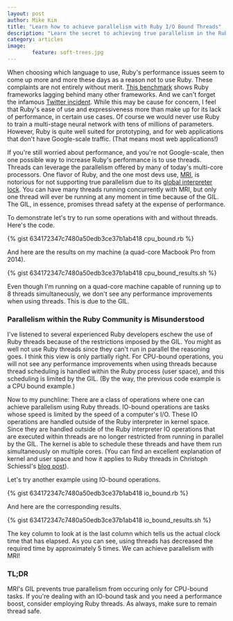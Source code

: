 ```yaml
---
layout: post
author: Mike Kim
title: "Learn how to achieve parallelism with Ruby I/O Bound Threads"
description: "Learn the secret to achieving true parallelism in the Ruby programming language with I/O bound threads and why the same can't be achieved for CPU bound threads."
category: articles
image: 
        feature: soft-trees.jpg
---
```


When choosing which language to use, Ruby's performance issues seem to come up more and more these days as a reason not to use Ruby. These complaints are not entirely without merit. [This benchmark](https://www.techempower.com/benchmarks/) shows Ruby frameworks lagging behind many other frameworks. And we can't forget the infamous [Twitter incident](https://carlosbecker.com/posts/twitter-drops-ruby-bullshit/). While this may be cause for concern, I feel that Ruby's ease of use and expressiveness more than make up for its lack of performance, in certain use cases. Of course we would never use Ruby to train a multi-stage neural network with tens of millions of parameters. However, Ruby is quite well suited for prototyping, and for web applications that don't have Google-scale traffic. (That means most web applications!)

If you're still worried about performance, and you're not Google-scale, then one possible way to increase Ruby's performance is to use threads. Threads can leverage the parallelism offered by many of today's multi-core processors. One flavor of Ruby, and the one most devs use, [MRI](https://en.wikipedia.org/wiki/Ruby_MRI), is notorious for not supporting true parallelism due to its [global interpreter lock](http://www.jstorimer.com/blogs/workingwithcode/8085491-nobody-understands-the-gil). You can have many threads running concurrently with MRI, but only one thread will ever be running at any moment in time because of the GIL. The GIL, in essence, promises thread safety at the expense of performance.

To demonstrate let's try to run some operations with and without threads. Here's the code.

{% gist 634172347c7480a50edb3ce37b1ab418 cpu_bound.rb %}

And here are the results on my machine (a quad-core Macbook Pro from 2014).

{% gist 634172347c7480a50edb3ce37b1ab418 cpu_bound_results.sh %}

Even though I'm running on a quad-core machine capable of running up to 8 threads simultaneously, we don't see any performance improvements when using threads. This is due to the GIL.

### Parallelism within the Ruby Community is Misunderstood

I've listened to several experienced Ruby developers eschew the use of Ruby threads because of the restrictions imposed by the GIL. You might as well not use Ruby threads since they can't run in parallel the reasoning goes. I think this view is only partially right. For CPU-bound operations, you will not see any performance improvements when using threads because thread scheduling is handled within the Ruby process (user space), and this scheduling is limited by the GIL. (By the way, the previous code example is a CPU bound example.)

Now to my punchline: There are a class of operations where one can achieve parallelism using Ruby threads. IO-bound operations are tasks whose speed is limited by the speed of a computer's I/O. These IO operations are handled outside of the Ruby interpreter in kernel space. Since they are handled outside of the Ruby interpreter IO operations that are executed within threads are no longer restricted from running in parallel by the GIL. The kernel is able to schedule these threads and have them run simultaneously on multiple cores. (You can find an excellent explanation of kernel and user space and how it applies to Ruby threads in Christoph Schiessl's [blog post](http://www.csinaction.com/2014/10/10/multithreading-in-the-mri-ruby-interpreter/)).

Let's try another example using IO-bound operations.

{% gist 634172347c7480a50edb3ce37b1ab418 io_bound.rb %}

And here are the corresponding results.

{% gist 634172347c7480a50edb3ce37b1ab418 io_bound_results.sh %}

The key column to look at is the last column which tells us the actual clock time that has elapsed. As you can see, using threads has decreased the required time by approximately 5 times. We can achieve parallelism with MRI!

### TL;DR

MRI's GIL prevents true parallelism from occuring only for CPU-bound tasks. If you're dealing with an IO-bound task and you need a performance boost, consider employing Ruby threads. As always, make sure to remain thread safe.
